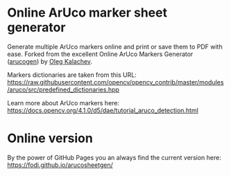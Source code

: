 Online ArUco marker sheet generator
====

Generate multiple ArUco markers online and print or save them to PDF with ease. Forked from the excellent Online ArUco Markers Generator ([arucogen](https://github.com/okalachev/arucogen)) by [Oleg Kalachev](http://chev.me).


Markers dictionaries are taken from this URL:
https://raw.githubusercontent.com/opencv/opencv_contrib/master/modules/aruco/src/predefined_dictionaries.hpp

Learn more about ArUco markers here:
https://docs.opencv.org/4.1.0/d5/dae/tutorial_aruco_detection.html

Online version
====

By the power of GitHub Pages you an always find the current version here:
https://fodi.github.io/arucosheetgen/

